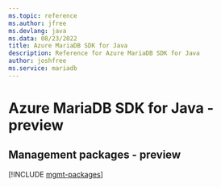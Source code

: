 ```yaml
---
ms.topic: reference
ms.author: jfree
ms.devlang: java
ms.data: 08/23/2022
title: Azure MariaDB SDK for Java
description: Reference for Azure MariaDB SDK for Java
author: joshfree
ms.service: mariadb
---
```

# Azure MariaDB SDK for Java - preview

## Management packages - preview
[!INCLUDE [mgmt-packages](mariadb-mgmt-index.md)]